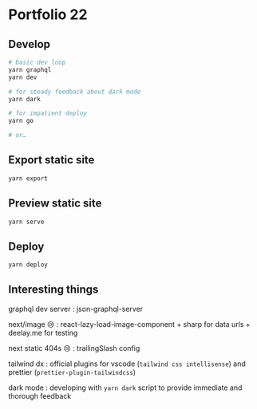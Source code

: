 # Portfolio 22

## Develop

```sh
# basic dev loop
yarn graphql
yarn dev

# for steady feedback about dark mode
yarn dark

# for impatient deploy
yarn go

# or…
```

## Export static site

```sh
yarn export
```

## Preview static site

```sh
yarn serve
```

## Deploy

```sh
yarn deploy
```

## Interesting things

graphql dev server
: json-graphql-server

next/image 😢
: react-lazy-load-image-component + sharp for data urls + deelay.me for testing

next static 404s 😢
: trailingSlash config

tailwind dx
: official plugins for vscode (`tailwind css intellisense`) and prettier (`prettier-plugin-tailwindcss`)

dark mode
: developing with `yarn dark` script to provide immediate and thorough feedback
